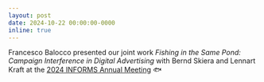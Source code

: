 ```yaml
---
layout: post
date: 2024-10-22 00:00:00-0000
inline: true
---
```


Francesco Balocco presented our joint work *Fishing in the Same Pond: Campaign Interference in Digital Advertising* with Bernd Skiera and Lennart Kraft at the [2024 INFORMS Annual Meeting](https://www.informs.org/) :fish:
